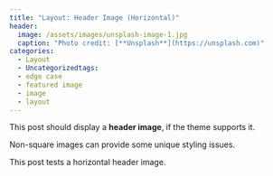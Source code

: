 ```yaml
---
title: "Layout: Header Image (Horizontal)"
header:
  image: /assets/images/unsplash-image-1.jpg
  caption: "Photo credit: [**Unsplash**](https://unsplash.com)"
categories:
  - Layout
  - Uncategorizedtags:
  - edge case
  - featured image
  - image
  - layout
---
```


This post should display a **header image**, if the theme supports it.

Non-square images can provide some unique styling issues.

This post tests a horizontal header image.